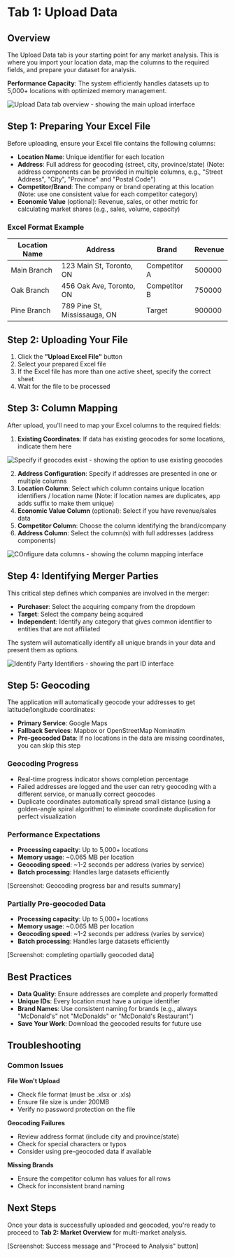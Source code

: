 # Tab 1: Upload Data

## Overview
The Upload Data tab is your starting point for any market analysis. This is where you import your location data, map the columns to the required fields, and prepare your dataset for analysis.

**Performance Capacity**: The system efficiently handles datasets up to 5,000+ locations with optimized memory management.

![Upload Data tab overview - showing the main upload interface](/user-guide-content/data-upload.png)

## Step 1: Preparing Your Excel File

Before uploading, ensure your Excel file contains the following columns:

- **Location Name**: Unique identifier for each location
- **Address**: Full address for geocoding (street, city, province/state) (Note: address components can be provided in multiple columns, e.g., "Street Address", "City", "Province" and "Postal Code")
- **Competitor/Brand**: The company or brand operating at this location (Note: use one consistent value for each competitor category)
- **Economic Value** (optional): Revenue, sales, or other metric for calculating market shares (e.g., sales, volume, capacity)

### Excel Format Example

| Location Name | Address | Brand | Revenue |
|------------|---------|-------|---------|
| Main Branch | 123 Main St, Toronto, ON | Competitor A | 500000 |
| Oak Branch | 456 Oak Ave, Toronto, ON | Competitor B | 750000 |
| Pine Branch | 789 Pine St, Mississauga, ON | Target | 900000 |


## Step 2: Uploading Your File

1. Click the **"Upload Excel File"** button
2. Select your prepared Excel file
3. If the Excel file has more than one active sheet, specify the correct sheet
4. Wait for the file to be processed


## Step 3: Column Mapping

After upload, you'll need to map your Excel columns to the required fields:

1. **Existing Coordinates**: If data has existing geocodes for some locations, indicate them here

![Specify if geocodes exist - showing the option to use existing geocodes](/user-guide-content/existing-geocodes.png)

2. **Address Configuration**: Specify if addresses are presented in one or multiple columns
3. **Location Column**: Select which column contains unique location identifiers / location name (Note: if location names are duplicates, app adds suffix to make them unique)
4. **Economic Value Column** (optional): Select if you have revenue/sales data
5. **Competitor Column**: Choose the column identifying the brand/company
6. **Address Column**: Select the column(s) with full addresses (address components)

![COnfigure data columns - showing the column mapping interface](/user-guide-content/column-mapping.png)

## Step 4: Identifying Merger Parties

This critical step defines which companies are involved in the merger:

- **Purchaser**: Select the acquiring company from the dropdown
- **Target**: Select the company being acquired
- **Independent**: Identify any category that gives common identifier to entities that are not affiliated

The system will automatically identify all unique brands in your data and present them as options.

![Identify Party Identifiers - showing the part ID interface](/user-guide-content/party-ID.png)

## Step 5: Geocoding

The application will automatically geocode your addresses to get latitude/longitude coordinates:

- **Primary Service**: Google Maps
- **Fallback Services**: Mapbox or OpenStreetMap Nominatim
- **Pre-geocoded Data**: If no locations in the data are missing coordinates, you can skip this step

### Geocoding Progress
- Real-time progress indicator shows completion percentage
- Failed addresses are logged and the user can retry geocoding with a different service, or manually correct geocodes
- Duplicate coordinates automatically spread small distance (using a golden-angle spiral algorithm) to eliminate coordinate duplication for perfect visualization

### Performance Expectations
- **Processing capacity**: Up to 5,000+ locations
- **Memory usage**: ~0.065 MB per location
- **Geocoding speed**: ~1-2 seconds per address (varies by service)
- **Batch processing**: Handles large datasets efficiently

<div class="screenshot-placeholder">
[Screenshot: Geocoding progress bar and results summary]
</div>

### Partially Pre-geocoded Data
- **Processing capacity**: Up to 5,000+ locations
- **Memory usage**: ~0.065 MB per location
- **Geocoding speed**: ~1-2 seconds per address (varies by service)
- **Batch processing**: Handles large datasets efficiently

<div class="screenshot-placeholder">
[Screenshot: completing opartially geocoded data]
</div>

## Best Practices

- **Data Quality**: Ensure addresses are complete and properly formatted
- **Unique IDs**: Every location must have a unique identifier
- **Brand Names**: Use consistent naming for brands (e.g., always "McDonald's" not "McDonalds" or "McDonald's Restaurant")
- **Save Your Work**: Download the geocoded results for future use

## Troubleshooting

### Common Issues

**File Won't Upload**
- Check file format (must be .xlsx or .xls)
- Ensure file size is under 200MB
- Verify no password protection on the file

**Geocoding Failures**
- Review address format (include city and province/state)
- Check for special characters or typos
- Consider using pre-geocoded data if available

**Missing Brands**
- Ensure the competitor column has values for all rows
- Check for inconsistent brand naming

## Next Steps

Once your data is successfully uploaded and geocoded, you're ready to proceed to **Tab 2: Market Overview** for multi-market analysis.

<div class="screenshot-placeholder">
[Screenshot: Success message and "Proceed to Analysis" button]
</div>